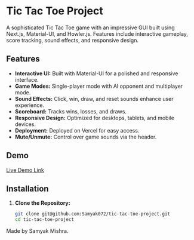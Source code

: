 # Tic Tac Toe Project

A sophisticated Tic Tac Toe game with an impressive GUI built using Next.js, Material-UI, and Howler.js. Features include interactive gameplay, score tracking, sound effects, and responsive design.

## Features

- **Interactive UI:** Built with Material-UI for a polished and responsive interface.
- **Game Modes:** Single-player mode with AI opponent and multiplayer mode.
- **Sound Effects:** Click, win, draw, and reset sounds enhance user experience.
- **Scoreboard:** Tracks wins, losses, and draws.
- **Responsive Design:** Optimized for desktops, tablets, and mobile devices.
- **Deployment:** Deployed on Vercel for easy access.
- **Mute/Unmute:** Control over game sounds via the header.

## Demo

[Live Demo Link](https://tictactoe-seven-sandy.vercel.app/)

## Installation

1. **Clone the Repository:**

   ```bash
   git clone git@github.com:Samyak072/tic-tac-toe-project.git
   cd tic-tac-toe-project

Made by Samyak Mishra.
